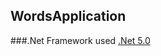 ## WordsApplication

###.Net Framework used
[.Net 5.0](https://dotnet.microsoft.com/en-us/download/dotnet/5.0)
